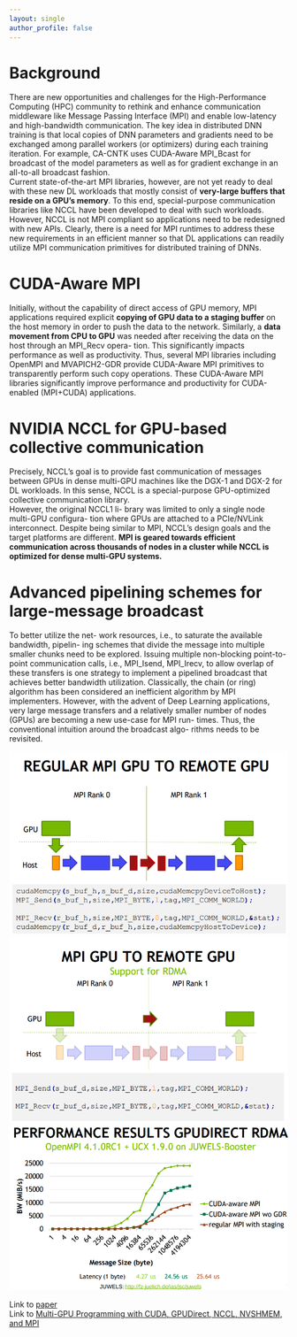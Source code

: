 ```yaml
---
layout: single
author_profile: false
---
```


# Background
There are new opportunities and challenges for the High-Performance Computing (HPC) community to rethink and enhance communication middleware like Message Passing Interface (MPI) and enable low-latency and high-bandwidth communication. The key idea in distributed DNN training is that local copies of DNN parameters and gradients need to be exchanged among parallel workers (or optimizers) during each training iteration. For example, CA-CNTK uses CUDA-Aware MPI_Bcast for broadcast of the model parameters as well as for gradient exchange in an all-to-all broadcast fashion.  
Current state-of-the-art MPI libraries, however, are not yet ready to deal with these new DL workloads that mostly consist of **very-large buffers that reside on a GPU’s memory**. To this end, special-purpose communication libraries like NCCL have been developed to deal with such workloads. However, NCCL is not MPI compliant so applications need to be redesigned with new APIs. Clearly, there is a need for MPI runtimes to address these new requirements in an efficient manner so that DL applications can readily utilize MPI communication primitives for distributed training of DNNs.

# CUDA-Aware MPI
Initially, without the capability of direct access of GPU memory, MPI applications required explicit **copying of GPU data to a staging buffer** on the host memory in order to push the data to the network. Similarly, a **data movement from CPU to GPU** was needed after receiving the data on the host through an MPI_Recv opera- tion. This significantly impacts performance as well as productivity. 
Thus, several MPI libraries including OpenMPI and MVAPICH2-GDR provide CUDA-Aware MPI primitives to transparently perform such copy operations. These CUDA-Aware MPI libraries significantly improve performance and productivity for CUDA-enabled (MPI+CUDA) applications.

# NVIDIA NCCL for GPU-based collective communication
Precisely, NCCL’s goal is to provide fast communication of messages between GPUs in dense multi-GPU machines like the DGX-1 and DGX-2 for DL workloads. In this sense, NCCL is a special-purpose GPU-optimized collective communication library.  
However, the original NCCL1 li- brary was limited to only a single node multi-GPU configura- tion where GPUs are attached to a PCIe/NVLink interconnect.
Despite being similar to MPI, NCCL’s design goals and the target platforms are different. **MPI is geared towards efficient communication across thousands of nodes in a cluster while NCCL is optimized for dense multi-GPU systems.**

# Advanced pipelining schemes for large-message broadcast
To better utilize the net- work resources, i.e., to saturate the available bandwidth, pipelin- ing schemes that divide the message into multiple smaller chunks need to be explored. Issuing multiple non-blocking point-to-point communication calls, i.e., MPI_Isend, MPI_Irecv, to allow overlap of these transfers is one strategy to implement a pipelined broadcast that achieves better bandwidth utilization. Classically, the chain (or ring) algorithm has been considered an inefficient algorithm by MPI implementers. However, with the advent of Deep Learning applications, very large message transfers and a relatively smaller number of nodes (GPUs) are becoming a new use-case for MPI run- times. Thus, the conventional intuition around the broadcast algo- rithms needs to be revisited.

![alt text](https://raw.githubusercontent.com/JingchaoZhang/JingchaoZhang.github.io/master/images/1_Screenshot%20from%202022-03-08%2001-58-12.png)
![alt text](https://raw.githubusercontent.com/JingchaoZhang/JingchaoZhang.github.io/master/images/2_Screenshot%20from%202022-03-08%2001-58-04.png)
![alt text](https://raw.githubusercontent.com/JingchaoZhang/JingchaoZhang.github.io/master/images/3_Screenshot%20from%202022-03-08%2001-58-29.png)

Link to [paper](https://www.sciencedirect.com/science/article/pii/S0167819118303284?via%3Dihub)  
Link to [Multi-GPU Programming with CUDA, GPUDirect, NCCL, NVSHMEM, and MPI](https://www.nvidia.com/en-us/on-demand/session/gtcspring21-cwes1084/)
